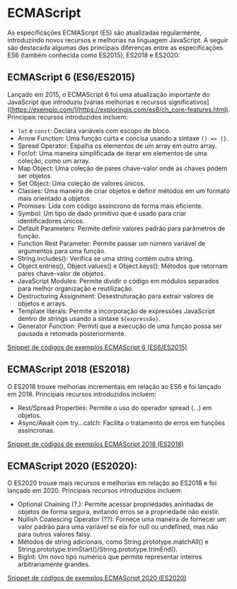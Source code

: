 # ECMAScript
As especificações ECMAScript (ES) são atualizadas regularmente, introduzindo novos recursos e melhorias na linguagem JavaScript. A seguir são destacada algumas das principais diferenças entre as especificações ES6 (também conhecida como ES2015), ES2018 e ES2020:

## ECMAScript 6 (ES6/ES2015)
Lançado em 2015, o ECMAScript 6 foi uma atualização importante do JavaScript que introduziu [várias melhorias e recursos significativos]([https://exemplo.com/](https://exploringjs.com/es6/ch_core-features.html).
Principais recursos introduzidos incluem:
- `let` e `const`: Declara variáveis com escopo de bloco.
- Arrow Function: Uma função curta e concisa usando a sintaxe `() => {}`.
- Spread Operator: Espalha os elementos de um array em outro array.
- For/of: Uma maneira simplificada de iterar em elementos de uma coleção, como um array.
- Map Object: Uma coleção de pares chave-valor onde as chaves podem ser objetos.
- Set Object: Uma coleção de valores únicos.
- Classes: Uma maneira de criar objetos e definir métodos em um formato mais orientado a objetos.
- Promises: Lida com código assíncrono de forma mais eficiente.
- Symbol: Um tipo de dado primitivo que é usado para criar identificadores únicos.
- Default Parameters: Permite definir valores padrão para parâmetros de função.
- Function Rest Parameter: Permite passar um número variável de argumentos para uma função.
- String.includes(): Verifica se uma string contém outra string.
- Object.entries(), Object.values() e Object.keys(): Métodos que retornam pares chave-valor de objetos.
- JavaScript Modules: Permite dividir o código em módulos separados para melhor organização e reutilização.
- Destructuring Assignment: Desestruturação para extrair valores de objetos e arrays.
- Template literals: Permite a incorporação de expressões JavaScript dentro de strings usando a sintaxe `${expressão}`.
- Generator Function: Permiti que a execução de uma função possa ser pausada e retomada posteriormente.

[Snippet de códigos de exemplos ECMAScript 6 (ES6/ES2015)](es6.md)

## ECMAScript 2018 (ES2018)
O ES2018 trouxe melhorias incrementais em relação ao ES6 e foi lançado em 2018.
Principais recursos introduzidos incluem:
- Rest/Spread Properties: Permite o uso do operador spread (...) em objetos.
- Async/Await com try...catch: Facilita o tratamento de erros em funções assíncronas.

[Snippet de códigos de exemplos ECMAScript 2018 (ES2018)](es2018.md)

## ECMAScript 2020 (ES2020):
O ES2020 trouxe mais recursos e melhorias em relação ao ES2018 e foi lançado em 2020.
Principais recursos introduzidos incluem:
- Optional Chaining (?.): Permite acessar propriedades aninhadas de objetos de forma segura, evitando erros se a propriedade não existir.
- Nullish Coalescing Operator (??): Fornece uma maneira de fornecer um valor padrão para uma variável se ela for null ou undefined, mas não para outros valores falsy.
- Métodos de string adicionais, como String.prototype.matchAll() e String.prototype.trimStart()/String.prototype.trimEnd().
- BigInt: Um novo tipo numérico que permite representar inteiros arbitrariamente grandes.

[Snippet de códigos de exemplos ECMAScript 2020 (ES2020)](es2020.md)
